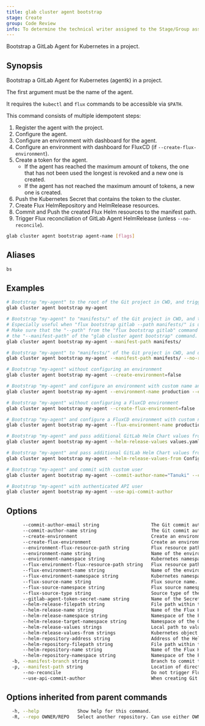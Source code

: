 ```yaml
---
title: glab cluster agent bootstrap
stage: Create
group: Code Review
info: To determine the technical writer assigned to the Stage/Group associated with this page, see https://about.gitlab.com/handbook/product/ux/technical-writing/#assignments
---
```


<!--
This documentation is auto generated by a script.
Please do not edit this file directly. Run `make gen-docs` instead.
-->

Bootstrap a GitLab Agent for Kubernetes in a project.

## Synopsis

Bootstrap a GitLab Agent for Kubernetes (agentk) in a project.

The first argument must be the name of the agent.

It requires the `kubectl` and `flux` commands to be accessible via `$PATH`.

This command consists of multiple idempotent steps:

1. Register the agent with the project.
2. Configure the agent.
3. Configure an environment with dashboard for the agent.
4. Configure an environment with dashboard for FluxCD (if `--create-flux-environment`).
5. Create a token for the agent.
   - If the agent has reached the maximum amount of tokens,
     the one that has not been used the longest is revoked
     and a new one is created.
   - If the agent has not reached the maximum amount of tokens,
     a new one is created.
6. Push the Kubernetes Secret that contains the token to the cluster.
7. Create Flux HelmRepository and HelmRelease resources.
8. Commit and Push the created Flux Helm resources to the manifest path.
9. Trigger Flux reconciliation of GitLab Agent HelmRelease (unless `--no-reconcile`).

```bash twoslash title="Terminal"
glab cluster agent bootstrap agent-name [flags]
```

## Aliases

```bash twoslash title="Terminal"
bs
```

## Examples

```bash twoslash title="Terminal"
# Bootstrap "my-agent" to the root of the Git project in CWD, and trigger reconciliation
glab cluster agent bootstrap my-agent

# Bootstrap "my-agent" to "manifests/" of the Git project in CWD, and trigger reconciliation
# Especially useful when "flux bootstrap gitlab --path manifests/" is used.
# Make sure that the "--path" from the "flux bootstrap gitlab" command matches
# the "--manifest-path" of the "glab cluster agent bootstrap" command.
glab cluster agent bootstrap my-agent --manifest-path manifests/

# Bootstrap "my-agent" to "manifests/" of the Git project in CWD, and do not manually trigger a reconilication
glab cluster agent bootstrap my-agent --manifest-path manifests/ --no-reconcile

# Bootstrap "my-agent" without configuring an environment
glab cluster agent bootstrap my-agent --create-environment=false

# Bootstrap "my-agent" and configure an environment with custom name and Kubernetes namespace
glab cluster agent bootstrap my-agent --environment-name production --environment-namespace default

# Bootstrap "my-agent" without configuring a FluxCD environment
glab cluster agent bootstrap my-agent --create-flux-environment=false

# Bootstrap "my-agent" and configure a FluxCD environment with custom name and Kubernetes namespace
glab cluster agent bootstrap my-agent --flux-environment-name production-flux --flux-environment-namespace flux-system

# Bootstrap "my-agent" and pass additional GitLab Helm Chart values from a local file
glab cluster agent bootstrap my-agent --helm-release-values values.yaml

# Bootstrap "my-agent" and pass additional GitLab Helm Chart values from a Kubernetes ConfigMap
glab cluster agent bootstrap my-agent --helm-release-values-from ConfigMap/agent-config

# Bootstrap "my-agent" and commit with custom user
glab cluster agent bootstrap my-agent --commit-author-name="Tanuki" --commit-author-email="tanuki@example.com"

# Bootstrap "my-agent" with authenticated API user
glab cluster agent bootstrap my-agent --use-api-commit-author
```

## Options

```bash twoslash title="Terminal"
      --commit-author-email string                   The Git commit author email to use. Conflicts with the --use-api-commit-author flag. (default "noreply@glab.gitlab.com")
      --commit-author-name string                    The Git commit author name to use. Conflicts with the --use-api-commit-author flag. (default "glab")
      --create-environment                           Create an environment for the GitLab Agent. (default true)
      --create-flux-environment                      Create an environment for FluxCD. Affects only the environment creation, not the use of Flux itself. Flux is always required for the bootstrap process. (default true)
      --environment-flux-resource-path string        Flux resource path of the environment for the GitLab Agent. (default "helm.toolkit.fluxcd.io/v2beta1/namespaces/<helm-release-namespace>/helmreleases/<helm-release-name>")
      --environment-name string                      Name of the environment for the GitLab Agent. (default "<helm-release-namespace>/<helm-release-name>")
      --environment-namespace string                 Kubernetes namespace of the environment for the GitLab Agent. (default "<helm-release-namespace>")
      --flux-environment-flux-resource-path string   Flux resource path of the environment for FluxCD. (default "kustomize.toolkit.fluxcd.io/v1/namespaces/flux-system/kustomizations/flux-system")
      --flux-environment-name string                 Name of the environment for FluxCD. (default "<flux-source-namespace>/<flux-source-name>")
      --flux-environment-namespace string            Kubernetes namespace of the environment for FluxCD. (default "<flux-source-namespace>")
      --flux-source-name string                      Flux source name. (default "flux-system")
      --flux-source-namespace string                 Flux source namespace. (default "flux-system")
      --flux-source-type string                      Source type of the flux-system, like Git, OCI, or Helm. (default "git")
      --gitlab-agent-token-secret-name string        Name of the Secret where the token for the GitLab Agent is stored. The helm-release-target-namespace is implied for the namespace of the Secret. (default "gitlab-agent-token")
      --helm-release-filepath string                 File path within the GitLab Agent project to commit the Flux HelmRelease to. (default "gitlab-agent-helm-release.yaml")
      --helm-release-name string                     Name of the Flux HelmRelease manifest. (default "gitlab-agent")
      --helm-release-namespace string                Namespace of the Flux HelmRelease manifest. (default "flux-system")
      --helm-release-target-namespace string         Namespace of the GitLab Agent deployment. (default "gitlab-agent")
      --helm-release-values strings                  Local path to values.yaml files
      --helm-release-values-from strings             Kubernetes object reference that contains the values.yaml data key in the format '<kind>/<name>', where 'kind' must be one of: (Secret, ConfigMap)
      --helm-repository-address string               Address of the HelmRepository. (default "https://charts.gitlab.io")
      --helm-repository-filepath string              File path within the GitLab Agent project to commit the Flux HelmRepository to. (default "gitlab-helm-repository.yaml")
      --helm-repository-name string                  Name of the Flux HelmRepository manifest. (default "gitlab")
      --helm-repository-namespace string             Namespace of the Flux HelmRepository manifest. (default "flux-system")
  -b, --manifest-branch string                       Branch to commit the Flux Manifests to. (default to the project default branch)
  -p, --manifest-path string                         Location of directory in Git repository for storing the GitLab Agent for Kubernetes Helm resources.
      --no-reconcile                                 Do not trigger Flux reconciliation for GitLab Agent for Kubernetes Flux resource.
      --use-api-commit-author                        When creating Git commits use the user from the authenticated API request. Conflicts with the --commit-author-name and --commit-author-email flags.
```

## Options inherited from parent commands

```bash twoslash title="Terminal"
  -h, --help              Show help for this command.
  -R, --repo OWNER/REPO   Select another repository. Can use either OWNER/REPO or `GROUP/NAMESPACE/REPO` format. Also accepts full URL or Git URL.
```
